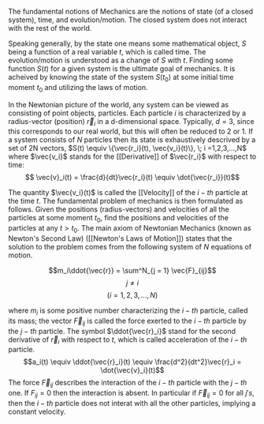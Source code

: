 The fundamental notions of Mechanics are the notions of state (of a closed system), time, and evolution/motion. The closed system does not interact with the rest of the world. 

Speaking generally, by the state one means some mathematical object, $S$ being a function of a real variable $t$, which is called time. The evolution/motion is understood as a change of $S$ with $t$. Finding some function $S(t)$ for a given system is the ultimate goal of mechanics. It is acheived by knowing the state of the system $S(t_0)$ at some initial time moment $t_0$ and utilizing the laws of motion. 

In the Newtonian picture of the world, any system can be viewed as consisting of point objects, particles. Each particle $i$ is characterized by a radius-vector (position) $\vec{r}_i$ in a d-dimensional space. Typically, $d = 3$, since this corresponds to our real world, but this will often be reduced to 2 or 1. If a system consists of $N$ particles then its state is exhaustively descrived by a set of 2N vectors, $S(t) \equiv \{\vec{r_i}(t), \vec{v_i}(t)\}, \; i =1,2,3,...,N$ where $\vec{v_i}$ stands for the [[Derivative]] of $\vec{r_i}$ with respect to time: $$ \vec{v}_i(t) = \frac{d}{dt}\vec{r_i}(t) \equiv \dot{\vec{r_i}}(t)$$

The quantity $\vec{v_i}(t)$ is called the  [[Velocity]] of the $i-th$ particle at the time $t$. The fundamental problem of mechanics is then formulated as follows. Given the positions (radius-vectors) and velocities of all the particles at some moment $t_0$, find the positions and velocities of the particles at any $t>t_0$. The main axiom of Newtonian Mechanics (known as Newton's Second Law) ([[Newton's Laws of Motion]]) states that the solution to the problem comes from the following system of $N$ equations of motion.

$$m_i\ddot{\vec{r}} = \sum^N_{j = 1} \vec{F}_{ij}$$
$$j \neq i$$
$$(i = 1,2,3,...,N)$$

where $m_i$ is some positive number characterizing the $i-th$ particle, called its mass; the vector $\vec{F}_{ij}$ is called the force exerted to the $i-th$ particle by the $j-th$ particle. The symbol $\ddot{\vec{r}_i}$ stand for the second derivative of $\vec{r}_i$ with respect to $t$, which is called acceleration of the $i-th$ particle. 
$$a_i(t) \equiv \ddot{\vec{r}_i}(t) \equiv \frac{d^2}{dt^2}\vec{r}_i = \dot{\vec{v}_i}(t)$$ 
The force $\vec{F}_{ij}$ describes the interaction of the $i-th$ particle with the $j-th$ one. If $F_{ij} = 0$ then the interaction is absent. In particular if $\vec{F}_{ij} = 0$ for all $j's$, then the $i-th$ particle does not interat with all the other particles, implying a constant velocity. 
